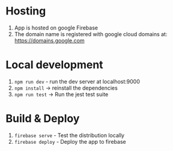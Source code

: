 # Hosting
1. App is hosted on google Firebase
1. The domain name is registered with google cloud domains at: https://domains.google.com

# Local development
1. `npm run dev` - run the dev server at localhost:9000
1. `npm install` -> reinstall the dependencies
1. `npm run test` -> Run the jest test suite

# Build & Deploy
1. `firebase serve` - Test the distribution locally
1. `firebase deploy` - Deploy the app to firebase



